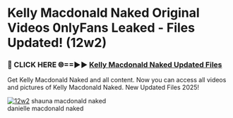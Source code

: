 # Kelly Macdonald Naked Original Videos 0nlyFans Leaked - Files Updated! (12w2)

<h3>🔴 CLICK HERE 🌐==►► <a href="https://tinyurl.com/up5wt9bj" rel="nofollow">Kelly Macdonald Naked Updated Files</a></h3>

Get Kelly Macdonald Naked and all content. Now you can access all videos and pictures of Kelly Macdonald Naked. New Updated Files 2025!

[![12w2](https://i.imgur.com/ABiUzMV.gif)](https://tinyurl.com/up5wt9bj)
shauna macdonald naked<br>
danielle macdonald naked